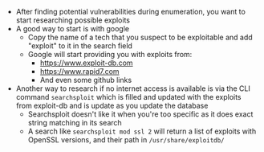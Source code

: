 - After finding potential vulnerabilities during enumeration, you want to start researching possible exploits
- A good way to start is with google
	- Copy the name of a tech that you suspect to be exploitable and add "exploit" to it in the search field
	- Google will start providing you with exploits from:
		- https://www.exploit-db.com
		- https://www.rapid7.com
		- And even some github links
- Another way to research if no internet access is available is via the CLI command `searchsploit` which is filled and updated with the exploits from exploit-db and is update as you update the database
	- Searchsploit doesn't like it when you're too specific  as it does exact string matching in its search
	- A search like `searchsploit mod ssl 2` will return a list of exploits with OpenSSL versions, and their path in `/usr/share/exploitdb/`